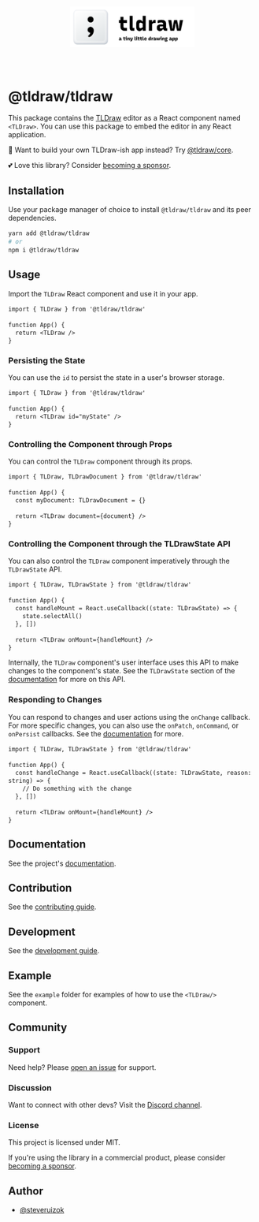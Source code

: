<div style="text-align: center; transform: scale(.5);">
  <img src="card-repo.png"/>
</div>

# @tldraw/tldraw

This package contains the [TLDraw](https://tldraw.com) editor as a React component named `<TLDraw>`. You can use this package to embed the editor in any React application.

🎨 Want to build your own TLDraw-ish app instead? Try [@tldraw/core](https://github.com/tldraw/core).

💕 Love this library? Consider [becoming a sponsor](https://github.com/sponsors/steveruizok?frequency=recurring&sponsor=steveruizok).

## Installation

Use your package manager of choice to install `@tldraw/tldraw` and its peer dependencies.

```bash
yarn add @tldraw/tldraw
# or
npm i @tldraw/tldraw
```

## Usage

Import the `TLDraw` React component and use it in your app.

```tsx
import { TLDraw } from '@tldraw/tldraw'

function App() {
  return <TLDraw />
}
```

### Persisting the State

You can use the `id` to persist the state in a user's browser storage.

```tsx
import { TLDraw } from '@tldraw/tldraw'

function App() {
  return <TLDraw id="myState" />
}
```

### Controlling the Component through Props

You can control the `TLDraw` component through its props.

```tsx
import { TLDraw, TLDrawDocument } from '@tldraw/tldraw'

function App() {
  const myDocument: TLDrawDocument = {}

  return <TLDraw document={document} />
}
```

### Controlling the Component through the TLDrawState API

You can also control the `TLDraw` component imperatively through the `TLDrawState` API.

```tsx
import { TLDraw, TLDrawState } from '@tldraw/tldraw'

function App() {
  const handleMount = React.useCallback((state: TLDrawState) => {
    state.selectAll()
  }, [])

  return <TLDraw onMount={handleMount} />
}
```

Internally, the `TLDraw` component's user interface uses this API to make changes to the component's state. See the `TLDrawState` section of the [documentation](guides/documentation) for more on this API.

### Responding to Changes

You can respond to changes and user actions using the `onChange` callback. For more specific changes, you can also use the `onPatch`, `onCommand`, or `onPersist` callbacks. See the [documentation](guides/documentation) for more.

```tsx
import { TLDraw, TLDrawState } from '@tldraw/tldraw'

function App() {
  const handleChange = React.useCallback((state: TLDrawState, reason: string) => {
    // Do something with the change
  }, [])

  return <TLDraw onMount={handleMount} />
}
```

## Documentation

See the project's [documentation](/guides/documentation.md).

## Contribution

See the [contributing guide](/CONTRIBUTING.md).

## Development

See the [development guide](/guides/development.md).

## Example

See the `example` folder for examples of how to use the `<TLDraw/>` component.

## Community

### Support

Need help? Please [open an issue](https://github.com/tldraw/tldraw/issues/new) for support.

### Discussion

Want to connect with other devs? Visit the [Discord channel](https://discord.gg/s4FXZ6fppJ).

### License

This project is licensed under MIT.

If you're using the library in a commercial product, please consider [becoming a sponsor](https://github.com/sponsors/steveruizok?frequency=recurring&sponsor=steveruizok).

## Author

- [@steveruizok](https://twitter.com/steveruizok)
